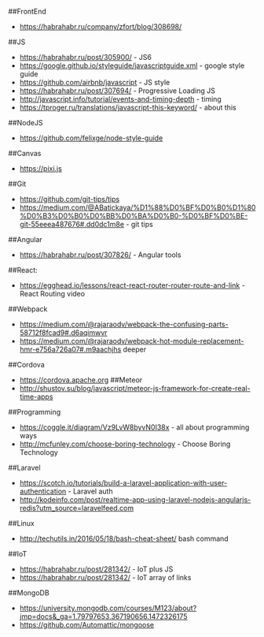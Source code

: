 ##FrontEnd
*  https://habrahabr.ru/company/zfort/blog/308698/

##JS
* https://habrahabr.ru/post/305900/ - JS6
* https://google.github.io/styleguide/javascriptguide.xml - google style guide
* https://github.com/airbnb/javascript - JS style
* https://habrahabr.ru/post/307694/ -  Progressive Loading JS
* http://javascript.info/tutorial/events-and-timing-depth - timing
* https://tproger.ru/translations/javascript-this-keyword/ - about this


##NodeJS
* https://github.com/felixge/node-style-guide

##Canvas
* https://pixi.js

##Git
* https://github.com/git-tips/tips
* https://medium.com/@ABatickaya/%D1%88%D0%BF%D0%B0%D1%80%D0%B3%D0%B0%D0%BB%D0%BA%D0%B0-%D0%BF%D0%BE-git-55eeea487676#.dd0dc1m8e - git tips

##Angular
* https://habrahabr.ru/post/307826/ - Angular tools

##React:
* https://egghead.io/lessons/react-react-router-router-route-and-link - React Routing video

##Webpack
* https://medium.com/@rajaraodv/webpack-the-confusing-parts-58712f8fcad9#.d6aqimwvr
* https://medium.com/@rajaraodv/webpack-hot-module-replacement-hmr-e756a726a07#.m9aachjhs deeper

##Cordova
* https://cordova.apache.org
##Meteor
* http://shustov.su/blog/javascript/meteor-js-framework-for-create-real-time-apps

##Programming
* https://coggle.it/diagram/Vz9LvW8byvN0I38x - all about programming ways
* http://mcfunley.com/choose-boring-technology - Choose Boring Technology

##Laravel
* https://scotch.io/tutorials/build-a-laravel-application-with-user-authentication - Laravel auth
* http://kodeinfo.com/post/realtime-app-using-laravel-nodejs-angularjs-redis?utm_source=laravelfeed.com 

##Linux
* http://techutils.in/2016/05/18/bash-cheat-sheet/ bash command

##IoT
* https://habrahabr.ru/post/281342/ - IoT plus JS
* https://habrahabr.ru/post/281342/ - IoT array of links

##MongoDB
*  https://university.mongodb.com/courses/M123/about?jmp=docs&_ga=1.79797653.367190656.1472326175
*  https://github.com/Automattic/mongoose

